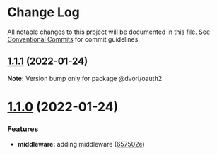 # Change Log

All notable changes to this project will be documented in this file.
See [Conventional Commits](https://conventionalcommits.org) for commit guidelines.

## [1.1.1](https://github.com/dvorijs/dvori/compare/v1.1.0...v1.1.1) (2022-01-24)

**Note:** Version bump only for package @dvori/oauth2





# [1.1.0](https://github.com/dvorijs/dvori/compare/v1.0.3...v1.1.0) (2022-01-24)


### Features

* **middleware:** adding middleware ([657502e](https://github.com/dvorijs/dvori/commit/657502eddc49f3b7f907e64e58c58fb0c248da85))
